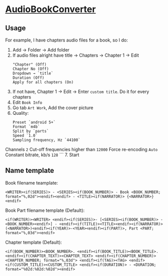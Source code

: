 # [AudioBookConverter](https://github.com/yermak/AudioBookConverter)

## Usage

For example, I have chapters audio files for a book, so I do:

1. Add → Folder → Add folder
2. If audio files alright have title → Chapters → Chapter 1 → Edit
	```
	"Chapter" (Off)
	Chapter No (Off)
	Dropdown → `title`
	Duration (Off)
	Apply for all chapters (On)
	```
3. If not have, Chapter 1 → Edit → Enter `custom title`. Do it for every chapters
4. Edit `Book Info`
5. Go tab `Art Work`, Add the cover picture
6. Quality:
	```
	Preset `android 5+`
	Format `m4b`
	Split by `parts`
	Speed `1.0`
	Sampling frequency, Hz `44100`
  Channels `2`
  Cut-off frequencies higher than `12000`
  Force re-encoding `Auto`
  Constant bitrate, kb/s `128`
	```
7. Start

## Name template

Book filename teamplate:

```
<WRITER><if(SERIES)> - <SERIES><if(BOOK_NUMBER)> - Book <BOOK_NUMBER; format="%,02d"><endif><endif> - <TITLE><if(NARRATOR)> {<NARRATOR>}<endif>
```

Book Part filename template (Default):

```
<if(WRITER)><WRITER> <endif><if(SERIES)>- [<SERIES><if(BOOK_NUMBER)> -<BOOK_NUMBER><endif>] - <endif><if(TITLE)><TITLE><endif><if(NARRATOR)> (<NARRATOR>)<endif><if(YEAR)>-<YEAR><endif><if(PART)>, Part <PART; format="%,03d"><endif>
```

Chapter template (Default):

```
<if(BOOK_NUMBER)><BOOK_NUMBER>. <endif><if(BOOK_TITLE)><BOOK_TITLE>. <endif><if(CHAPTER_TEXT)><CHAPTER_TEXT> <endif><if(CHAPTER_NUMBER)><CHAPTER_NUMBER; format="%,03d"> <endif><if(TAG)><TAG> <endif><if(CUSTOM_TITLE)><CUSTOM_TITLE> <endif><if(DURATION)> - <DURATION; format="%02d:%02d:%02d"><endif>
```
